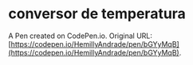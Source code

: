 # conversor de temperatura

A Pen created on CodePen.io. Original URL: [https://codepen.io/HemillyAndrade/pen/bGYyMqB](https://codepen.io/HemillyAndrade/pen/bGYyMqB).


